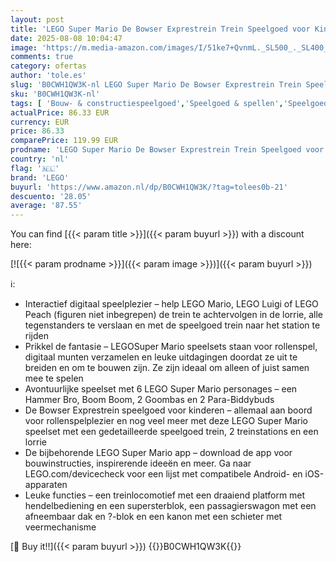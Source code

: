 ```yaml
---
layout: post
title: 'LEGO Super Mario De Bowser Exprestrein Trein Speelgoed voor Kinderen met Hammer Bro  Boom Boom  2 Goomba s  2 Para-Biddybuds  Rollenspel Cadeau voor Gamers  Jongens en Meisjes 71437'
date: 2025-08-08 10:04:47
image: 'https://m.media-amazon.com/images/I/51ke7+QvnmL._SL500_._SL400_.jpg'
comments: true
category: ofertas
author: 'tole.es'
slug: 'B0CWH1QW3K-nl LEGO Super Mario De Bowser Exprestrein Trein Speelgoed...'
sku: 'B0CWH1QW3K-nl'
tags: [ 'Bouw- & constructiespeelgoed','Speelgoed & spellen','Speelgoedbouwsets','lego','🇳🇱', ]
actualPrice: 86.33 EUR
currency: EUR
price: 86.33
comparePrice: 119.99 EUR
prodname: 'LEGO Super Mario De Bowser Exprestrein Trein Speelgoed voor Kinderen met Hammer Bro  Boom Boom  2 Goomba s  2 Para-Biddybuds  Rollenspel Cadeau voor Gamers  Jongens en Meisjes 71437'
country: 'nl'
flag: '🇳🇱'
brand: 'LEGO'
buyurl: 'https://www.amazon.nl/dp/B0CWH1QW3K/?tag=tolees0b-21'
descuento: '28.05'
average: '87.55'
---
```


You can find [{{< param title >}}]({{< param buyurl >}}) with a discount here:

[![{{< param prodname >}}]({{< param image >}})]({{< param buyurl >}})

ℹ️:

- Interactief digitaal speelplezier – help LEGO Mario, LEGO Luigi of LEGO Peach (figuren niet inbegrepen) de trein te achtervolgen in de lorrie, alle tegenstanders te verslaan en met de speelgoed trein naar het station te rijden
- Prikkel de fantasie – LEGOSuper Mario speelsets staan voor rollenspel, digitaal munten verzamelen en leuke uitdagingen doordat ze uit te breiden en om te bouwen zijn. Ze zijn ideaal om alleen of juist samen mee te spelen
- Avontuurlijke speelset met 6 LEGO Super Mario personages – een Hammer Bro, Boom Boom, 2 Goombas en 2 Para-Biddybuds
- De Bowser Exprestrein speelgoed voor kinderen – allemaal aan boord voor rollenspelplezier en nog veel meer met deze LEGO Super Mario speelset met een gedetailleerde speelgoed trein, 2 treinstations en een lorrie
- De bijbehorende LEGO Super Mario app – download de app voor bouwinstructies, inspirerende ideeën en meer. Ga naar LEGO.com/devicecheck voor een lijst met compatibele Android- en iOS-apparaten
- Leuke functies – een treinlocomotief met een draaiend platform met hendelbediening en een supersterblok, een passagierswagon met een afneembaar dak en ?-blok en een kanon met een schieter met veermechanisme

[🛒 Buy it!!]({{< param buyurl >}})
{{<world>}}B0CWH1QW3K{{</world>}}
